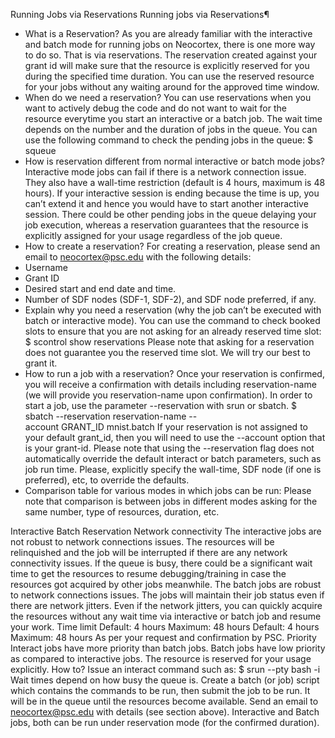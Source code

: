 Running Jobs via Reservations
Running jobs via Reservations¶
* What is a Reservation?
As you are already familiar with the interactive and batch mode for running jobs on Neocortex, there is one more way to do so. That is via reservations. The reservation created against your grant id will make sure that the resource is explicitly reserved for you during the specified time duration. You can use the reserved resource for your jobs without any waiting around for the approved time window.
* When do we need a reservation?
You can use reservations when you want to actively debug the code and do not want to wait for the resource everytime you start an interactive or a batch job. The wait time depends on the number and the duration of jobs in the queue. You can use the following command to check the pending jobs in the queue:
$ squeue
* How is reservation different from normal interactive or batch mode jobs?
Interactive mode jobs can fail if there is a network connection issue. They also have a wall-time restriction (default is 4 hours, maximum is 48 hours). If your interactive session is ending because the time is up, you can’t extend it and hence you would have to start another interactive session. There could be other pending jobs in the queue delaying your job execution, whereas a reservation guarantees that the resource is explicitly assigned for your usage regardless of the job queue.
* How to create a reservation?
For creating a reservation, please send an email to neocortex@psc.edu with the following details:
* Username
* Grant ID
* Desired start and end date and time.
* Number of SDF nodes (SDF-1, SDF-2), and SDF node preferred, if any.
* Explain why you need a reservation (why the job can’t be executed with batch or interactive mode).
You can use the command to check booked slots to ensure that you are not asking for an already reserved time slot:
$ scontrol show reservations
Please note that asking for a reservation does not guarantee you the reserved time slot. We will try our best to grant it.
* How to run a job with a reservation?
Once your reservation is confirmed, you will receive a confirmation with details including reservation-name (we will provide you reservation-name upon confirmation). In order to start a job, use the parameter --reservation with srun or sbatch.
$ sbatch --reservation reservation-name --account GRANT_ID mnist.batch
If your reservation is not assigned to your default grant_id, then you will need to use the --account option that is your grant-id.
Please note that using the --reservation flag does not automatically override the default interact or batch parameters, such as job run time. Please, explicitly specify the wall-time, SDF node (if one is preferred), etc, to override the defaults.
* Comparison table for various modes in which jobs can be run:
Please note that comparison is between jobs in different modes asking for the same number, type of resources, duration, etc.

Interactive
Batch
Reservation
Network connectivity
The interactive jobs are not robust to network connections issues. The resources will be relinquished and the job will be interrupted if there are any network connectivity issues. If the queue is busy, there could be a significant wait time to get the resources to resume debugging/training in case the resources got acquired by other jobs meanwhile.
The batch jobs are robust to network connections issues. The jobs will maintain their job status even if there are network jitters.
Even if the network jitters, you can quickly acquire the resources without any wait time via interactive or batch job and resume your work.
Time limit
Default: 4 hours
Maximum: 48 hours
Default: 4 hours
Maximum: 48 hours
As per your request and confirmation by PSC.
Priority
Interact jobs have more priority than batch jobs.
Batch jobs have low priority as compared to interactive jobs.
The resource is reserved for your usage explicitly.
How to?
Issue an interact command such as:
$ srun --pty bash -i
Wait times depend on how busy the queue is.
Create a batch (or job) script which contains the commands to be run, then submit the job to be run. It will be in the queue until the resources become available.
Send an email to neocortex@psc.edu with details (see section above). Interactive and Batch jobs, both can be run under reservation mode (for the confirmed duration).

